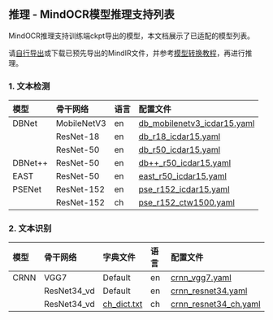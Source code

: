 ## 推理 - MindOCR模型推理支持列表

MindOCR推理支持训练端ckpt导出的模型，本文档展示了已适配的模型列表。

请[自行导出](https://github.com/mindspore-lab/mindocr/blob/main/tools/export.py)或下载已预先导出的MindIR文件，并参考[模型转换教程](convert_tutorial.md)，再进行推理。

### 1. 文本检测

| 模型     | 骨干网络     | 语言 | 配置文件                                                                                                                          |
|:--------|:------------|:----|:--------------------------------------------------------------------------------------------------------------------------------|
| DBNet   | MobileNetV3 | en  | [db_mobilenetv3_icdar15.yaml](https://github.com/mindspore-lab/mindocr/tree/main/configs/det/dbnet/db_mobilenetv3_icdar15.yaml) |
|         | ResNet-18   | en  | [db_r18_icdar15.yaml](https://github.com/mindspore-lab/mindocr/tree/main/configs/det/dbnet/db_r18_icdar15.yaml)                 |
|         | ResNet-50   | en  | [db_r50_icdar15.yaml](https://github.com/mindspore-lab/mindocr/tree/main/configs/det/dbnet/db_r50_icdar15.yaml)                 |
| DBNet++ | ResNet-50   | en  | [db++_r50_icdar15.yaml](https://github.com/mindspore-lab/mindocr/tree/main/configs/det/dbnet/db++_r50_icdar15.yaml)             |
| EAST    | ResNet-50   | en  | [east_r50_icdar15.yaml](https://github.com/mindspore-lab/mindocr/tree/main/configs/det/east/east_r50_icdar15.yaml)              |
| PSENet  | ResNet-152  | en  | [pse_r152_icdar15.yaml](https://github.com/mindspore-lab/mindocr/tree/main/configs/det/psenet/pse_r152_icdar15.yaml)            |
|         | ResNet-152  | ch  | [pse_r152_ctw1500.yaml](https://github.com/mindspore-lab/mindocr/tree/main/configs/det/psenet/pse_r152_ctw1500.yaml)            |

### 2. 文本识别

| 模型  | 骨干网络     | 字典文件                                                                                           | 语言 | 配置文件                                                                                                            |
|:-----|:------------|:-------------------------------------------------------------------------------------------------|:----|:-------------------------------------------------------------------------------------------------------------------|
| CRNN | VGG7        | Default                                                                                          | en  | [crnn_vgg7.yaml](https://github.com/mindspore-lab/mindocr/tree/main/configs/rec/crnn/crnn_vgg7.yaml)               |
|      | ResNet34_vd | Default                                                                                          | en  | [crnn_resnet34.yaml](https://github.com/mindspore-lab/mindocr/tree/main/configs/rec/crnn/crnn_resnet34.yaml)       |
|      | ResNet34_vd | [ch_dict.txt](https://github.com/mindspore-lab/mindocr/tree/main/mindocr/utils/dict/ch_dict.txt) | ch  | [crnn_resnet34_ch.yaml](https://github.com/mindspore-lab/mindocr/tree/main/configs/rec/crnn/crnn_resnet34_ch.yaml) |
